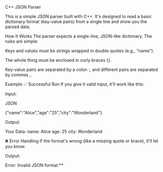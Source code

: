 C++ JSON Parser


This is a simple JSON parser built with C++. It's designed to read a basic dictionary format (key-value pairs) from a single line and show you the parsed data.

How It Works
The parser expects a single-line, JSON-like dictionary. The rules are simple:

Keys and values must be strings wrapped in double quotes (e.g., "name").

The whole thing must be enclosed in curly braces {}.

Key-value pairs are separated by a colon :, and different pairs are separated by commas ,.

Example 
✅ Successful Run
If you give it valid input, it'll work like this:

Input:

JSON

{"name":"Alice","age":"25","city":"Wonderland"}

Output:

Your Data:
name: Alice
age: 25
city: Wonderland


❌ Error Handling
If the format's wrong (like a missing quote or brace), it'll let you know.

Output:

Error: Invalid JSON format.**


